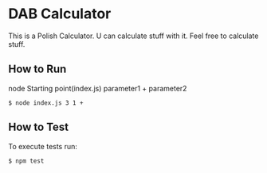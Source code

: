 # DAB Calculator
This is a Polish Calculator. U can calculate stuff with it. Feel free to calculate stuff.

## How to Run
node Starting point(index.js) parameter1 + parameter2

    $ node index.js 3 1 +


## How to Test

To execute tests run:

    $ npm test
